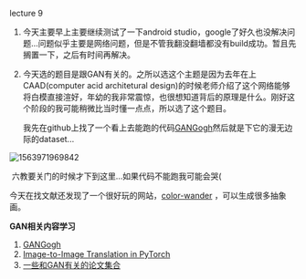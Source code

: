 lecture 9

1. 今天主要早上主要继续测试了一下android studio，google了好久也没解决问题...问题似乎主要是网络问题，但是不管我翻没翻墙都没有build成功。暂且先搁置一下，之后有时间再解决。

2. 今天选的题目是跟GAN有关的。之所以选这个主题是因为去年在上CAAD(computer acid architetural design)的时候老师介绍了这个网络能够将白模直接渲好，年幼的我非常震惊，也很想知道背后的原理是什么。刚好这个阶段的我可能稍微比当时懂一点点，所以选了这个题目。

   我先在github上找了一个看上去能跑的代码[GANGogh](https://github.com/rkjones4/GANGogh)然后就是下它的漫无边际的dataset...

![1563971969842](C:\Users\rikka\AppData\Roaming\Typora\typora-user-images\1563971969842.png)

​		六教要关门的时候才下到这里...如果代码不能跑我可能会哭(

今天在找文献还发现了一个很好玩的网站，[color-wander](http://color-wander.surge.sh/) ，可以生成很多抽象画。



**GAN相关内容学习**

1. [GANGogh](https://towardsdatascience.com/gangogh-creating-art-with-gans-8d087d8f74a1)
2. [Image-to-Image Translation in PyTorch](https://github.com/junyanz/pytorch-CycleGAN-and-pix2pix)
3. [一些和GAN有关的论文集合](https://github.com/zhangqianhui/AdversarialNetsPapers)

